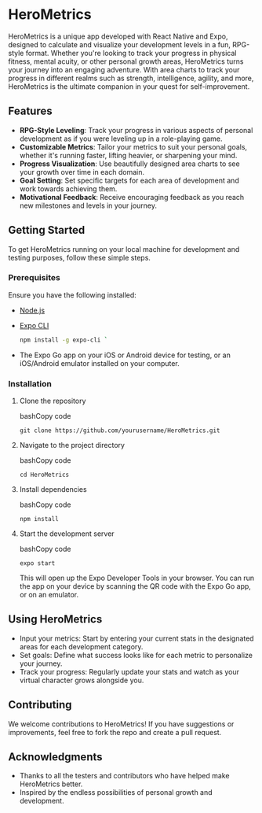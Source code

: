 # HeroMetrics

HeroMetrics is a unique app developed with React Native and Expo, designed to calculate and visualize your development levels in a fun, RPG-style format. Whether you're looking to track your progress in physical fitness, mental acuity, or other personal growth areas, HeroMetrics turns your journey into an engaging adventure. With area charts to track your progress in different realms such as strength, intelligence, agility, and more, HeroMetrics is the ultimate companion in your quest for self-improvement.

## Features

- **RPG-Style Leveling**: Track your progress in various aspects of personal development as if you were leveling up in a role-playing game.
- **Customizable Metrics**: Tailor your metrics to suit your personal goals, whether it's running faster, lifting heavier, or sharpening your mind.
- **Progress Visualization**: Use beautifully designed area charts to see your growth over time in each domain.
- **Goal Setting**: Set specific targets for each area of development and work towards achieving them.
- **Motivational Feedback**: Receive encouraging feedback as you reach new milestones and levels in your journey.

## Getting Started

To get HeroMetrics running on your local machine for development and testing purposes, follow these simple steps.

### Prerequisites

Ensure you have the following installed:

- [Node.js](https://nodejs.org/en/)
- [Expo CLI](https://expo.dev/tools#cli)

  ```bash
  npm install -g expo-cli `

-   The Expo Go app on your iOS or Android device for testing, or an iOS/Android emulator installed on your computer.

### Installation

1.  Clone the repository

    bashCopy code

    `git clone https://github.com/yourusername/HeroMetrics.git`

2.  Navigate to the project directory

    bashCopy code

    `cd HeroMetrics`

3.  Install dependencies

    bashCopy code

    `npm install`

4.  Start the development server

    bashCopy code

    `expo start`

    This will open up the Expo Developer Tools in your browser. You can run the app on your device by scanning the QR code with the Expo Go app, or on an emulator.

Using HeroMetrics
-----------------

-   Input your metrics: Start by entering your current stats in the designated areas for each development category.
-   Set goals: Define what success looks like for each metric to personalize your journey.
-   Track your progress: Regularly update your stats and watch as your virtual character grows alongside you.

Contributing
------------

We welcome contributions to HeroMetrics! If you have suggestions or improvements, feel free to fork the repo and create a pull request.

Acknowledgments
---------------

-   Thanks to all the testers and contributors who have helped make HeroMetrics better.
-   Inspired by the endless possibilities of personal growth and development.
